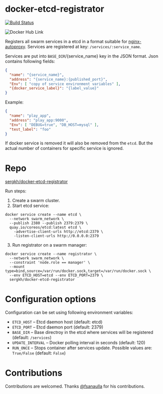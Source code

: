 # docker-etcd-registrator

[![Build Status](https://travis-ci.org/sergkh/docker-etcd-registrator.svg?branch=master)](https://travis-ci.org/sergkh/docker-etcd-registrator)

![Docker Hub Link](https://hub.docker.com/r/sergkh/docker-etcd-registrator/)

Registers all swarm services in a etcd in a format suitable for [nginx-autoproxy](https://hub.docker.com/r/sergkh/nginx-autoproxy/). Services are registered at key: `/services/:service_name`.

Services are put into `BASE_DIR`/{service_name} key in the JSON format. Json contains following fields:

```json
{
  "name": "{service_name}",
  "address": "{service_name}:{published_port}",
  "Env": [ "copy of service environment variables" ],
  "{docker_service_label}": "{label_value}"
}
```

Example:

```json
{
  "name": "play_app",
  "address": "play_app:9000",
  "Env": [ "DEBUG=true", "DB_HOST=mysql" ],
  "test_label": "foo"
}
```

If docker service is removed it will also be removed from the `etcd`. But the actual number of containers for specific service is ignored.

# Repo
[sergkh/docker-etcd-registrator](https://github.com/sergkh/docker-etcd-registrator)

Run steps:
1. Create a swarm cluster.
2. Start etcd service:
```
docker service create --name etcd \
  --network swarm_network \
  --publish 2380 --publish 2379:2379 \ 
  quay.io/coreos/etcd:latest etcd \
    -advertise-client-urls http://etcd:2379 \
    -listen-client-urls http://0.0.0.0:2379
```

3. Run registrator on a swarm manager:

```
docker service create --name registrator \
  --network swarm_network \
  --constraint 'node.role == manager' \
  --mount type=bind,source=/var/run/docker.sock,target=/var/run/docker.sock \
  --env ETCD_HOST=etcd --env ETCD_PORT=2379 \
  sergkh/docker-etcd-registrator
```

# Configuration options

Configuration can be set using following environment variables:

* `ETCD_HOST` – Etcd daemon host (default: etcd)
* `ETCD_PORT` – Etcd daemon port (default: 2379)
* `BASE_DIR`  – Base directroy in the etcd where services will be registered (default: `/services`)
* `UPDATE_INTERVAL` – Docker polling interval in seconds (default: 120)
* `RUN_ONCE` – Stops container after services update. Possible values are: `True/False` (default: `False`)

# Contributions

Contributions are welcomed. Thanks [@fsanaulla](https://github.com/fsanaulla) for his contributions.

